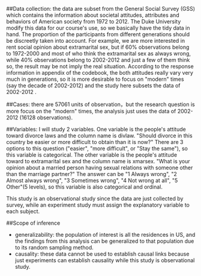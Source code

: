 ##Data collection: 
the data are subset from the General Social Survey (GSS) which contains the information about societal attitudes, attributes and behaviors of American society from 1972 to 2012. The Duke University modify this data for our course's use, so we basically have the tidy data in hand. The proportion of the participants from different generations should be discreetly taken into account. For example, we are more interested in rent social opinion about extramarital sex, but if 60% observations belong to 1972-2000 and most of who think the extramarital sex as always wrong, while 40% observations belong to 2002-2012 and just a few of them think so, the result may be not imply the real situation. According to the response information in appendix of the codebook, the both attitudes  really vary very much in generations, so it is more desirable to focus on "modern" times (say the decade of 2002-2012) and the study here subsets the data of 2002-2012 .


##Cases: 
there are 57061 units of observation，but the research question is more focus on the "modern" times, the analysis just uses the data of 2002-2012 (16128 observations).

##Variables:
I will study 2 variables. 
One variable is the people's attitude toward divorce laws and the column name is divlaw. "Should divorce in this country be easier or more difficult to obtain than it is now?" There are 3 options to this question ("easier", "more difficult", or "Stay the same"), so this variable is categorical.
The other variable is the people's attitude toward to extramarital sex and the column name is xmarsex. "What is your opinion about a married person having sexual relations with someone other than the marriage partner?" The answer can be "1 Always wrong", "2 Almost always wrong", "3 Sometimes wrong", "4 Not wrong at all", "5 Other"(5 levels), so this variable is also categorical and ordinal. 

This study is an observational study since the data are just collected by survey, while an experiment study must assign the explanatory variable to each subject.


##Scope of inference 
- generalizability: the population of interest is all the residences in US, and the findings from this analysis can be generalized to that population due to its random sampling method.
- causality: these data cannot be used to establish causal links because just experiments can establish causality while this study is observational study.
